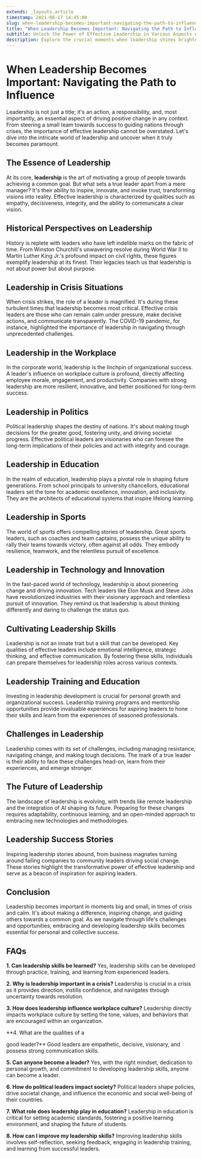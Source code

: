 ```yaml
---
extends: _layouts.article
timestamp: 2021-08-17 14:45:00
slug: when-leadership-becomes-important-navigating-the-path-to-influence
title: "When Leadership Becomes Important: Navigating the Path to Influence"
subtitle: Unlock the Power of Effective Leadership in Various Aspects of Life and Society
description: Explore the crucial moments when leadership shines brightest, from overcoming crises to inspiring teams and driving innovation. Discover how to cultivate essential leadership skills for success in any endeavor.
---
```


# When Leadership Becomes Important: Navigating the Path to Influence

Leadership is not just a title; it's an action, a responsibility, and, most importantly, an essential aspect of driving positive change in any context. From steering a small team towards success to guiding nations through crises, the importance of effective leadership cannot be overstated. Let's dive into the intricate world of leadership and uncover when it truly becomes paramount.

## The Essence of Leadership

At its core, **leadership** is the art of motivating a group of people towards achieving a common goal. But what sets a true leader apart from a mere manager? It's their ability to inspire, innovate, and invoke trust, transforming visions into reality. Effective leadership is characterized by qualities such as empathy, decisiveness, integrity, and the ability to communicate a clear vision.

## Historical Perspectives on Leadership

History is replete with leaders who have left indelible marks on the fabric of time. From Winston Churchill's unwavering resolve during World War II to Martin Luther King Jr.'s profound impact on civil rights, these figures exemplify leadership at its finest. Their legacies teach us that leadership is not about power but about purpose.

## Leadership in Crisis Situations

When crisis strikes, the role of a leader is magnified. It's during these turbulent times that leadership becomes most critical. Effective crisis leaders are those who can remain calm under pressure, make decisive actions, and communicate transparently. The COVID-19 pandemic, for instance, highlighted the importance of leadership in navigating through unprecedented challenges.

## Leadership in the Workplace

In the corporate world, leadership is the linchpin of organizational success. A leader's influence on workplace culture is profound, directly affecting employee morale, engagement, and productivity. Companies with strong leadership are more resilient, innovative, and better positioned for long-term success.

## Leadership in Politics

Political leadership shapes the destiny of nations. It's about making tough decisions for the greater good, fostering unity, and driving societal progress. Effective political leaders are visionaries who can foresee the long-term implications of their policies and act with integrity and courage.

## Leadership in Education

In the realm of education, leadership plays a pivotal role in shaping future generations. From school principals to university chancellors, educational leaders set the tone for academic excellence, innovation, and inclusivity. They are the architects of educational systems that inspire lifelong learning.

## Leadership in Sports

The world of sports offers compelling stories of leadership. Great sports leaders, such as coaches and team captains, possess the unique ability to rally their teams towards victory, often against all odds. They embody resilience, teamwork, and the relentless pursuit of excellence.

## Leadership in Technology and Innovation

In the fast-paced world of technology, leadership is about pioneering change and driving innovation. Tech leaders like Elon Musk and Steve Jobs have revolutionized industries with their visionary approach and relentless pursuit of innovation. They remind us that leadership is about thinking differently and daring to challenge the status quo.

## Cultivating Leadership Skills

Leadership is not an innate trait but a skill that can be developed. Key qualities of effective leaders include emotional intelligence, strategic thinking, and effective communication. By fostering these skills, individuals can prepare themselves for leadership roles across various contexts.

## Leadership Training and Education

Investing in leadership development is crucial for personal growth and organizational success. Leadership training programs and mentorship opportunities provide invaluable experiences for aspiring leaders to hone their skills and learn from the experiences of seasoned professionals.

## Challenges in Leadership

Leadership comes with its set of challenges, including managing resistance, navigating change, and making tough decisions. The mark of a true leader is their ability to face these challenges head-on, learn from their experiences, and emerge stronger.

## The Future of Leadership

The landscape of leadership is evolving, with trends like remote leadership and the integration of AI shaping its future. Preparing for these changes requires adaptability, continuous learning, and an open-minded approach to embracing new technologies and methodologies.

## Leadership Success Stories

Inspiring leadership stories abound, from business magnates turning around failing companies to community leaders driving social change. These stories highlight the transformative power of effective leadership and serve as a beacon of inspiration for aspiring leaders.

## Conclusion

Leadership becomes important in moments big and small, in times of crisis and calm. It's about making a difference, inspiring change, and guiding others towards a common goal. As we navigate through life's challenges and opportunities, embracing and developing leadership skills becomes essential for personal and collective success.

## FAQs

**1. Can leadership skills be learned?**
Yes, leadership skills can be developed through practice, training, and learning from experienced leaders.

**2. Why is leadership important in a crisis?**
Leadership is crucial in a crisis as it provides direction, instills confidence, and navigates through uncertainty towards resolution.

**3. How does leadership influence workplace culture?**
Leadership directly impacts workplace culture by setting the tone, values, and behaviors that are encouraged within an organization.

**4. What are the qualities of a

 good leader?**
Good leaders are empathetic, decisive, visionary, and possess strong communication skills.

**5. Can anyone become a leader?**
Yes, with the right mindset, dedication to personal growth, and commitment to developing leadership skills, anyone can become a leader.

**6. How do political leaders impact society?**
Political leaders shape policies, drive societal change, and influence the economic and social well-being of their countries.

**7. What role does leadership play in education?**
Leadership in education is critical for setting academic standards, fostering a positive learning environment, and shaping the future of students.

**8. How can I improve my leadership skills?**
Improving leadership skills involves self-reflection, seeking feedback, engaging in leadership training, and learning from successful leaders.
